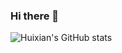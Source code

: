 ### Hi there 👋   
<!--
**huixiancheng/huixiancheng** is a ✨ _special_ ✨ repository because its `README.md` (this file) appears on your GitHub profile.

Here are some ideas to get you started:
- 🔭 I’m currently working on ...
- 🌱 I’m currently learning ...
- 👯 I’m looking to collaborate on ...
- 🤔 I’m looking for help with ...
- 💬 Ask me about ...
- 📫 How to reach me: ...
- 😄 Pronouns: ...
- ⚡ Fun fact: ...
-->


![Huixian's GitHub stats](https://github-readme-stats.vercel.app/api?username=huixiancheng&show_icons=true&theme=radical)
